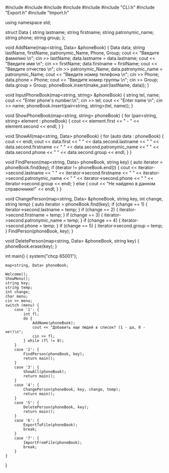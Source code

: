 #include <iostream>
#include <vector>
#include <algorithm>
#include <map>
#include <string>
#include "CLI.h"
#include "Export.h"
#include "Import.h"

using namespace std;

struct Data {
    string lastname;
    string firstname;
    string patronymic_name;
    string phone;
    string group;
};

void AddName(map<string, Data> &phoneBook) {
    Data data;
    string lastName, firstName, patronymic_Name, Phone, Group;
    cout << "Введите фамилию \n";
    cin >> lastName;
    data.lastname = data.lastname;
    cout << "Введите имя \n";
    cin >> firstName;
    data.firstname = firstName;
    cout << "Введите отчество \n";
    cin >> patronymic_Name;
    data.patronymic_name = patronymic_Name;
    cout << "Введите номер телефона \n";
    cin >> Phone;
    data.phone = Phone;
    cout << "Введите номер группы \n";
    cin >> Group;
    data.group = Group;
    phoneBook.insert(make_pair(lastName, data));
}

void InputPhoneBook(map<string, string> &phoneBook) {
    string tel, name;
    cout << "Enter phone's number:\n";
    cin >> tel;
    cout << "Enter name \n";
    cin >> name;
    phoneBook.insert(pair<string, string>(tel, name));
}

void ShowPhoneBook(map<string, string> phoneBook) {
    for (pair<string, string> element : phoneBook) {
        cout << element.first << " - " << element.second << endl;
    }
}

void ShowAll(map<string, Data> phoneBook) {
    for (auto data : phoneBook) {
        cout << endl;
        cout << data.first << " "
             << data.second.lastname << " "
             << data.second.firstname << " "
             << data.second.patronymic_name << " "
             << data.second.phone << " "
             << data.second.group << endl;
    }
}

void FindPerson(map<string, Data> phoneBook, string key) {
    auto iterator = phoneBook.find(key);
    if (iterator != phoneBook.end()) {
        cout << iterator->second.lastname << " "
             << iterator->second.firstname << " "
             << iterator->second.patronymic_name << " "
             << iterator->second.phone << " "
             << iterator->second.group << endl;
    } else {
        cout << "Не найдено в данном справочнике!" << endl;
    }
}

void ChangePerson(map<string, Data> &phoneBook, string key, int change, string temp) {
    auto iterator = phoneBook.find(key);
    if (change == 1) {
        iterator->second.lastname = temp;
    }
    if (change == 2) {
        iterator->second.firstname = temp;
    }
    if (change == 3) {
        iterator->second.patronymic_name = temp;
    }
    if (change == 4) {
        iterator->second.phone = temp;
    }
    if (change == 5) {
        iterator->second.group = temp;
    }
    FindPerson(phoneBook, key);
}


void DeletePerson(map<string, Data> &phoneBook, string key) {
    phoneBook.erase(key);
}


int main() {
    system("chcp 65001");

    map<string, Data> phoneBook;

    Welcome();
    ShowMenu();
    string key;
    string temp;
    int change;
    char menu;
    cin >> menu;
    switch (menu) {
        case '1': {
            int fl;
            do {
                AddName(phoneBook);
                cout << "Добавить еще людей в список? (1 - да, 0 - нет)\n";
                cin >> fl;
            } while (fl != 0);
        }
        case '2': {
            FindPerson(phoneBook, key);
            return main();
        }
        case '3': {
            ShowAll(phoneBook);
            return main();
        }
        case '4': {
            ChangePerson(phoneBook, key, change, temp);
            return main();
        }
        case '5': {
            DeletePerson(phoneBook, key);
            return main();
        }
        case '6': {
            ExportToFile(phoneBook);
            break;
        }
        case '7': {
            ImportFromFile(phoneBook);
            break;
        }
    }

}
